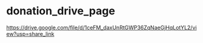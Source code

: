 # donation_drive_page
 
https://drive.google.com/file/d/1ceFM_daxUnRtGWP36ZqNaeGjHqLotYL2/view?usp=share_link
